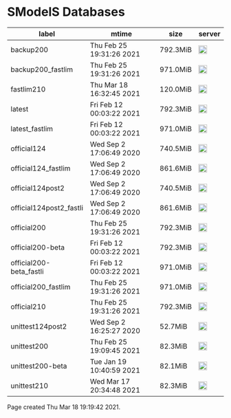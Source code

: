 # SModelS Databases

|        **label**        |         **mtime**         | **size** | **server** |
|-------------------------|---------------------------|----------|------------|
| backup200               | Thu Feb 25 19:31:26 2021  | 792.3MiB | <img height=20 src="https://smodels.github.io/pics/banner.png" alt="SModelS"> |
| backup200_fastlim       | Thu Feb 25 19:31:26 2021  | 971.0MiB | <img height=20 src="https://smodels.github.io/pics/banner.png" alt="SModelS"> |
| fastlim210              | Thu Mar 18 16:32:45 2021  | 120.0MiB | <img height=20 src="https://smodels.github.io/pics/banner.png" alt="SModelS"> |
| latest                  | Fri Feb 12 00:03:22 2021  | 792.3MiB | <img height=20 src="https://smodels.github.io/pics/banner.png" alt="SModelS"> |
| latest_fastlim          | Fri Feb 12 00:03:22 2021  | 971.0MiB | <img height=20 src="https://smodels.github.io/pics/banner.png" alt="SModelS"> |
| official124             | Wed Sep  2 17:06:49 2020  | 740.5MiB | <img height=20 src="https://smodels.github.io/pics/banner.png" alt="SModelS"> |
| official124_fastlim     | Wed Sep  2 17:06:49 2020  | 861.6MiB | <img height=20 src="https://smodels.github.io/pics/banner.png" alt="SModelS"> |
| official124post2        | Wed Sep  2 17:06:49 2020  | 740.5MiB | <img height=20 src="https://smodels.github.io/pics/banner.png" alt="SModelS"> |
| official124post2_fastli | Wed Sep  2 17:06:49 2020  | 861.6MiB | <img height=20 src="https://smodels.github.io/pics/banner.png" alt="SModelS"> |
| official200             | Thu Feb 25 19:31:26 2021  | 792.3MiB | <img height=20 src="https://smodels.github.io/logos/zenodo_small.png" alt="zenodo"> |
| official200-beta        | Fri Feb 12 00:03:22 2021  | 792.3MiB | <img height=20 src="https://smodels.github.io/pics/banner.png" alt="SModelS"> |
| official200-beta_fastli | Fri Feb 12 00:03:22 2021  | 971.0MiB | <img height=20 src="https://smodels.github.io/pics/banner.png" alt="SModelS"> |
| official200_fastlim     | Thu Feb 25 19:31:26 2021  | 971.0MiB | <img height=20 src="https://smodels.github.io/logos/zenodo_small.png" alt="zenodo"> |
| official210             | Thu Feb 25 19:31:26 2021  | 792.3MiB | <img height=20 src="https://smodels.github.io/logos/zenodo_small.png" alt="zenodo"> |
| unittest124post2        | Wed Sep  2 16:25:27 2020  |  52.7MiB | <img height=20 src="https://smodels.github.io/pics/banner.png" alt="SModelS"> |
| unittest200             | Thu Feb 25 19:09:45 2021  |  82.3MiB | <img height=20 src="https://smodels.github.io/pics/banner.png" alt="SModelS"> |
| unittest200-beta        | Tue Jan 19 10:40:59 2021  |  82.1MiB | <img height=20 src="https://smodels.github.io/pics/banner.png" alt="SModelS"> |
| unittest210             | Wed Mar 17 20:34:48 2021  |  82.3MiB | <img height=20 src="https://smodels.github.io/pics/banner.png" alt="SModelS"> |

Page created Thu Mar 18 19:19:42 2021.
